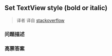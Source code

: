 ## Set TextView style (bold or italic)

> 译者 译自 [stackoverflow](http://stackoverflow.com/questions/6200533/set-textview-style-bold-or-italic) 

### 问题描述 

### 高票答案 


